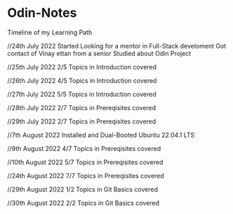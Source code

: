 # Odin-Notes

Timeline of my Learning Path

//24th July 2022
Started Looking for a mentor in Full-Stack develoment
Got contact of Vinay ettan from a senior
Studied about Odin Project

//25th July 2022
2/5 Topics in Introduction covered

//26th July 2022
4/5 Topics in Introduction covered

//27th July 2022
5/5 Topics in Introduction covered

//28th July 2022
2/7 Topics in Prereqisites covered

//29th July 2022
2/7 Topics in Prereqisites covered

//7th August 2022
Installed and Dual-Booted Ubuntu 22.04.1 LTS

//9th August 2022
4/7 Topics in Prereqisites covered

//10th August 2022
5/7 Topics in Prereqisites covered

//24th August 2022
7/7 Topics in Prereqisites covered

//29th August 2022
1/2 Topics in Git Basics covered

//30th August 2022
2/2 Topics in Git Basics covered